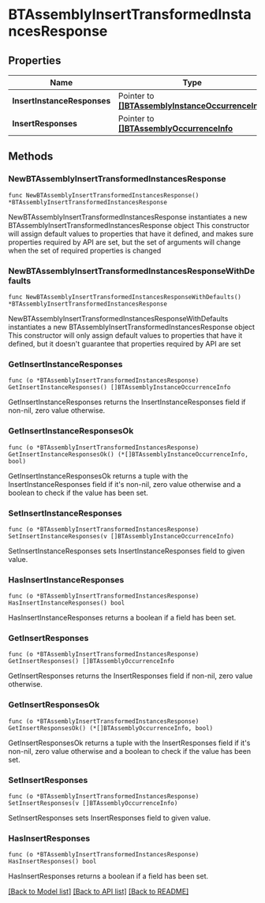 # BTAssemblyInsertTransformedInstancesResponse

## Properties

Name | Type | Description | Notes
------------ | ------------- | ------------- | -------------
**InsertInstanceResponses** | Pointer to [**[]BTAssemblyInstanceOccurrenceInfo**](BTAssemblyInstanceOccurrenceInfo.md) |  | [optional] 
**InsertResponses** | Pointer to [**[]BTAssemblyOccurrenceInfo**](BTAssemblyOccurrenceInfo.md) |  | [optional] 

## Methods

### NewBTAssemblyInsertTransformedInstancesResponse

`func NewBTAssemblyInsertTransformedInstancesResponse() *BTAssemblyInsertTransformedInstancesResponse`

NewBTAssemblyInsertTransformedInstancesResponse instantiates a new BTAssemblyInsertTransformedInstancesResponse object
This constructor will assign default values to properties that have it defined,
and makes sure properties required by API are set, but the set of arguments
will change when the set of required properties is changed

### NewBTAssemblyInsertTransformedInstancesResponseWithDefaults

`func NewBTAssemblyInsertTransformedInstancesResponseWithDefaults() *BTAssemblyInsertTransformedInstancesResponse`

NewBTAssemblyInsertTransformedInstancesResponseWithDefaults instantiates a new BTAssemblyInsertTransformedInstancesResponse object
This constructor will only assign default values to properties that have it defined,
but it doesn't guarantee that properties required by API are set

### GetInsertInstanceResponses

`func (o *BTAssemblyInsertTransformedInstancesResponse) GetInsertInstanceResponses() []BTAssemblyInstanceOccurrenceInfo`

GetInsertInstanceResponses returns the InsertInstanceResponses field if non-nil, zero value otherwise.

### GetInsertInstanceResponsesOk

`func (o *BTAssemblyInsertTransformedInstancesResponse) GetInsertInstanceResponsesOk() (*[]BTAssemblyInstanceOccurrenceInfo, bool)`

GetInsertInstanceResponsesOk returns a tuple with the InsertInstanceResponses field if it's non-nil, zero value otherwise
and a boolean to check if the value has been set.

### SetInsertInstanceResponses

`func (o *BTAssemblyInsertTransformedInstancesResponse) SetInsertInstanceResponses(v []BTAssemblyInstanceOccurrenceInfo)`

SetInsertInstanceResponses sets InsertInstanceResponses field to given value.

### HasInsertInstanceResponses

`func (o *BTAssemblyInsertTransformedInstancesResponse) HasInsertInstanceResponses() bool`

HasInsertInstanceResponses returns a boolean if a field has been set.

### GetInsertResponses

`func (o *BTAssemblyInsertTransformedInstancesResponse) GetInsertResponses() []BTAssemblyOccurrenceInfo`

GetInsertResponses returns the InsertResponses field if non-nil, zero value otherwise.

### GetInsertResponsesOk

`func (o *BTAssemblyInsertTransformedInstancesResponse) GetInsertResponsesOk() (*[]BTAssemblyOccurrenceInfo, bool)`

GetInsertResponsesOk returns a tuple with the InsertResponses field if it's non-nil, zero value otherwise
and a boolean to check if the value has been set.

### SetInsertResponses

`func (o *BTAssemblyInsertTransformedInstancesResponse) SetInsertResponses(v []BTAssemblyOccurrenceInfo)`

SetInsertResponses sets InsertResponses field to given value.

### HasInsertResponses

`func (o *BTAssemblyInsertTransformedInstancesResponse) HasInsertResponses() bool`

HasInsertResponses returns a boolean if a field has been set.


[[Back to Model list]](../README.md#documentation-for-models) [[Back to API list]](../README.md#documentation-for-api-endpoints) [[Back to README]](../README.md)


